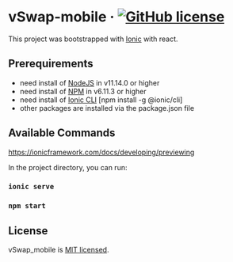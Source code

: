 # vSwap-mobile &middot; [![GitHub license](https://img.shields.io/badge/license-MIT-blue.svg)](https://github.com/abatplus/bumpit_mobile/blob/master/LICENCE.md)

This project was bootstrapped with [Ionic](https://ionicframework.com/docs/developing/starting) with react.

## Prerequirements

- need install of [NodeJS](https://nodejs.org/en/) in v11.14.0 or higher
- need install of [NPM](https://www.npmjs.com/get-npm) in v6.11.3 or higher
- need install of [Ionic CLI](https://ionicframework.com/docs/intro/cli) [npm install -g @ionic/cli]
- other packages are installed via the package.json file

## Available Commands

https://ionicframework.com/docs/developing/previewing

In the project directory, you can run:

### `ionic serve`

### `npm start`

## License

vSwap_mobile is [MIT licensed](./LICENSE.md).
